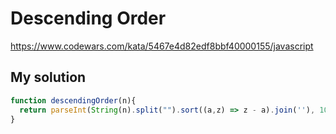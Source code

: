 # Descending Order

https://www.codewars.com/kata/5467e4d82edf8bbf40000155/javascript

## My solution

```js
function descendingOrder(n){
  return parseInt(String(n).split("").sort((a,z) => z - a).join(''), 10)
}
```
